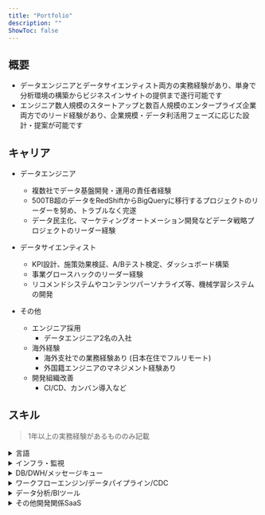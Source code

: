 ```yaml
---
title: "Portfolio"
description: ""
ShowToc: false
---
```


## 概要
- データエンジニアとデータサイエンティスト両方の実務経験があり、単身で分析環境の構築からビジネスインサイトの提供まで遂行可能です
- エンジニア数人規模のスタートアップと数百人規模のエンタープライズ企業両方でのリード経験があり、企業規模・データ利活用フェーズに応じた設計・提案が可能です

## キャリア

- データエンジニア
  - 複数社でデータ基盤開発・運用の責任者経験
  - 500TB超のデータをRedShiftからBigQueryに移行するプロジェクトのリーダーを努め、トラブルなく完遂
  - データ民主化、マーケティングオートメーション開発などデータ戦略プロジェクトのリーダー経験

- データサイエンティスト
  - KPI設計、施策効果検証、A/Bテスト検定、ダッシュボード構築
  - 事業グロースハックのリーダー経験
  - リコメンドシステムやコンテンツパーソナライズ等、機械学習システムの開発

- その他
  - エンジニア採用
    - データエンジニア2名の入社
  - 海外経験
    - 海外支社での業務経験あり (日本在住でフルリモート)
    - 外国籍エンジニアのマネジメント経験あり
  - 開発組織改善
    - CI/CD、カンバン導入など

## スキル

> 1年以上の実務経験があるもののみ記載

<div class="toc"><details><summary accesskey="c">言語</summary>

- Python
- Java
- Go
- Node.js

</details></div>

<div class="toc"><details><summary accesskey="c">インフラ・監視</summary>

- AWS
  - EKS, ECS, EC2, Lambda etc.
- GCP
  - CloudFunctions etc.
- Kubernetes
- terraform
- Grafana
- Prometheus
- Datadog
- NewRelic

</details></div>

<div class="toc"><details><summary accesskey="c">DB/DWH/メッセージキュー</summary>

- BigQuery
- RedShift
- Athena
- MySQL
- RDS Aurora
- Cassandra
- Apache Kafka
- Pub/Sub
- Kinesis Streaming, Kinesis Firehose
- Elasticsearch

</details></div>

<div class="toc"><details><summary accesskey="c">ワークフローエンジン/データパイプライン/CDC</summary>

- Apache Airflow
- Argo workflow
- embulk
- fluentd
- Amazon DMS
- Google Datastream

</details></div>

<div class="toc"><details><summary accesskey="c">データ分析/BIツール</summary>

- Redash (インフラ構築・ダッシュボード開発)
- Looker Studio
- JupyterHub (インフラ構築・データ分析)

</details></div>

<div class="toc"><details><summary accesskey="c">その他開発関係SaaS</summary>

- Sendgrid
- CircleCI
- JIRA
- Asana

</details></div>
